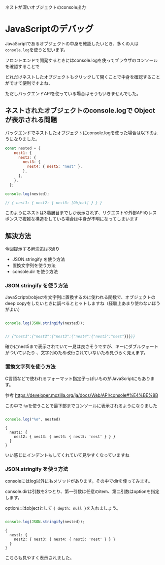 ネストが深いオブジェクトのconsole出力

# JavaScriptのデバッグ

JavaScriptであるオブジェクトの中身を確認したいとき、多くの人は`console.log`を使うと思います。

フロントエンドで開発するときにはconsole.logを使ってブラウザのコンソールを確認することで

どれだけネストしたオブジェクトもクリックして開くことで中身を確認することができて便利ですよね、

ただしバックエンドAPIを使っている場合はそうもいきませんでした。

## ネストされたオブジェクトのconsole.logで Objectが表示される問題

バックエンドでネストしたオブジェクトにconsole.logを使った場合は以下のようになりました。

```javascript
const nested = {
    nest1: {
      nest2: {
        nest3: {
          nest4: { nest5: "nest" },
        },
      },
    },
  };

console.log(nested);

// { nest1: { nest2: { nest3: [Object] } } }
```

このようにネストは3階層目までしか表示されず、リクエストや外部APIのレスポンスで複雑な構造をしている場合は中身が不明になってしまいます


## 解決方法

今回提示する解決策は3通り

- JSON.stringify を使う方法
- 置換文字列を使う方法
- console.dir を使う方法

### JSON.stringify を使う方法

JavaScriptのobjectを文字列に置換するのに使われる関数で、オブジェクトのdeep copyをしたいときに調べるとヒットしますね（経験上あまり使わないほうがよい）

```javascript

console.log(JSON.stringify(nested));


// {"nest1":{"nest2":{"nest3":{"nest4":{"nest5":"nest"}}}}}
```

確かにnest5まで表示されていて一見は良さそうですが、キーにダブルクォートがついていたり
、文字列のため改行されていないため見づらく見えます。

### 置換文字列を使う方法

C言語などで使われるフォーマット指定子っぽいものがJavaScriptにもあります。

参考 https://developer.mozilla.org/ja/docs/Web/API/console#%E4%BE%8B


この中で `%o`を使うことで最下部までコンソールに表示されるようになりました

```javascript

console.log("%o", nested)

```

```
{
  nest1: {
    nest2: { nest3: { nest4: { nest5: 'nest' } } }
  }
}
```

いい感じにインデントもしてくれていて見やすくなっていますね

### JSON.stringify を使う方法

consoleにはlog以外にもメソッドがあります。その中でdirを使ってみます。

console.dirは引数を2つとり、第一引数は任意のitem、第二引数はoptionを指定します。

optionにはobjectとして `{ depth: null }`を入れましょう。

```javascript

console.log(JSON.stringify(nested));

```

```
{
  nest1: {
    nest2: { nest3: { nest4: { nest5: 'nest' } } }
  }
}
```
こちらも見やすく表示されました。

